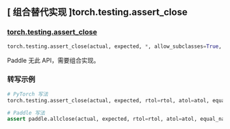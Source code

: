 ## [ 组合替代实现 ]torch.testing.assert_close

### [torch.testing.assert_close](https://pytorch.org/docs/stable/testing.html?highlight=assert_close#torch.testing.assert_close)

```python
torch.testing.assert_close(actual, expected, *, allow_subclasses=True, rtol=None, atol=None, equal_nan=False, check_device=True, check_dtype=True, check_layout=True, check_stride=False, msg=None)
```

Paddle 无此 API，需要组合实现。

### 转写示例

```python
# PyTorch 写法
torch.testing.assert_close(actual, expected, rtol=rtol, atol=atol, equal_nan=True, msg='error messege')

# Paddle 写法
assert paddle.allclose(actual, expected, rtol=rtol, atol=atol, equal_nan=True).item(), 'error messege'
```
